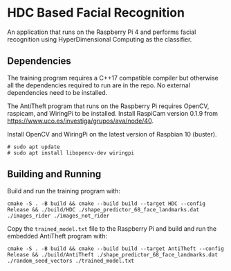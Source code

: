 # HDC Based Facial Recognition

An application that runs on the Raspberry Pi 4 and performs facial recognition using HyperDimensional Computing as the classifier.

## Dependencies

The training program requires a C++17 compatible compiler but otherwise all the dependencies required to run are in the repo. No external dependencies need to be installed.

The AntiTheft program that runs on the Raspberry Pi requires OpenCV, raspicam, and WiringPi to be installed. Install RaspiCam version 0.1.9 from https://www.uco.es/investiga/grupos/ava/node/40. 

Install OpenCV and WiringPi on the latest version of Raspbian 10 (buster).

```
# sudo apt update
# sudo apt install libopencv-dev wiringpi
```

## Building and Running

Build and run the training program with:

`cmake -S . -B build && cmake --build build --target HDC --config Release && ./build/HDC ./shape_predictor_68_face_landmarks.dat ./images_rider ./images_not_rider`

Copy the `trained_model.txt` file to the Raspberry Pi and build and run the embedded AntiTheft program with:

`cmake -S . -B build && cmake --build build --target AntiTheft --config Release && ./build/AntiTheft ./shape_predictor_68_face_landmarks.dat ./random_seed_vectors ./trained_model.txt`

